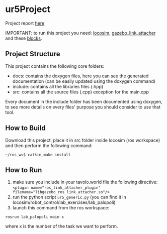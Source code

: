 # ur5Project

Project report [here](report_robotics.pdf)

IMPORTANT: to run this project you need: [locosim](https://github.com/mfocchi/locosim), [gazebo_link_attacher](https://github.com/pal-robotics/gazebo_ros_link_attacher) and these [blocks](https://drive.google.com/drive/folders/16mWvEDk631fzUIbqhHXUmVg8F2yUmw3h?usp=sharing).

## Project Structure
This project contains the following core folders:
- docs: contains the doxygen files, here you can see the generated documentation (can be easily updated using the doxygen command)
- include: contains all the libraries files (.hpp)
- src: contains all the source files (.cpp) exception for the main.cpp

Every document in the include folder has been documented using doxygen, to see more details on every files' purpose you should consider to use that tool. 

## How to Build
Download this project, place it in src folder inside locosim (ros workspace) and then perform the following command:

```
~/ros_ws$ catkin_make install
```

## How to Run
1. make sure you include in your tavolo.world file the following directive: ```<plugin name="ros_link_attacher_plugin" filename="libgazebo_ros_link_attacher.so"/>```
2. run the python script ```ur5_generic.py``` (you can find it in locosim/robot_control/lab_exercises/lab_palopoli)
3. launch this command from the ros workspace:
```
rosrun lab_palopoli main x
```
where x is the number of the task we want to perform.

    

